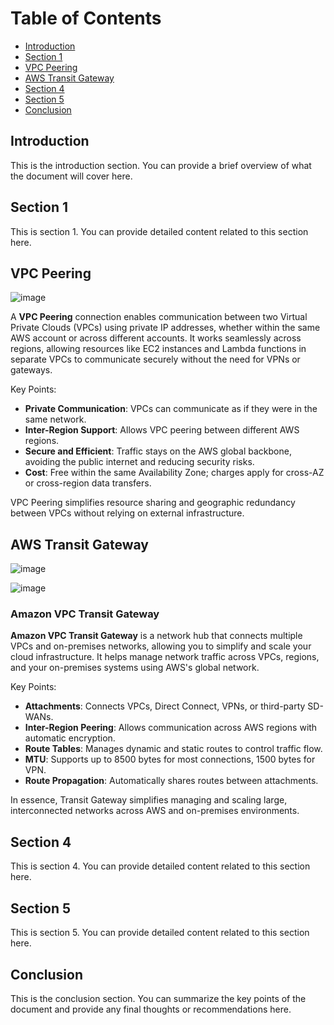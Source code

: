 # Table of Contents

- [Introduction](#introduction)
- [Section 1](#section-1)
- [VPC Peering](#VPC-Peering)
- [AWS Transit Gateway](#AWS-Transit-Gateway)
- [Section 4](#section-4)
- [Section 5](#section-5)
- [Conclusion](#conclusion)

## Introduction
This is the introduction section. You can provide a brief overview of what the document will cover here.

## Section 1
This is section 1. You can provide detailed content related to this section here.

## VPC Peering

![image](https://github.com/user-attachments/assets/56112426-6382-4a32-975c-500987bc9cbe)

A **VPC Peering** connection enables communication between two Virtual Private Clouds (VPCs) using private IP addresses, whether within the same AWS account or across different accounts. It works seamlessly across regions, allowing resources like EC2 instances and Lambda functions in separate VPCs to communicate securely without the need for VPNs or gateways.

Key Points:
- **Private Communication**: VPCs can communicate as if they were in the same network.
- **Inter-Region Support**: Allows VPC peering between different AWS regions.
- **Secure and Efficient**: Traffic stays on the AWS global backbone, avoiding the public internet and reducing security risks.
- **Cost**: Free within the same Availability Zone; charges apply for cross-AZ or cross-region data transfers. 

VPC Peering simplifies resource sharing and geographic redundancy between VPCs without relying on external infrastructure.


## AWS Transit Gateway

![image](https://github.com/user-attachments/assets/68d54bab-0a50-4bcc-9508-d4d0f99234c5)

![image](https://github.com/user-attachments/assets/7abf5edd-c0dd-42f1-8992-747fcedc2536)

### Amazon VPC Transit Gateway

**Amazon VPC Transit Gateway** is a network hub that connects multiple VPCs and on-premises networks, allowing you to simplify and scale your cloud infrastructure. It helps manage network traffic across VPCs, regions, and your on-premises systems using AWS's global network.

Key Points:
- **Attachments**: Connects VPCs, Direct Connect, VPNs, or third-party SD-WANs.
- **Inter-Region Peering**: Allows communication across AWS regions with automatic encryption.
- **Route Tables**: Manages dynamic and static routes to control traffic flow.
- **MTU**: Supports up to 8500 bytes for most connections, 1500 bytes for VPN.
- **Route Propagation**: Automatically shares routes between attachments.

In essence, Transit Gateway simplifies managing and scaling large, interconnected networks across AWS and on-premises environments.

## Section 4
This is section 4. You can provide detailed content related to this section here.

## Section 5
This is section 5. You can provide detailed content related to this section here.

## Conclusion
This is the conclusion section. You can summarize the key points of the document and provide any final thoughts or recommendations here.
